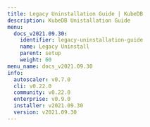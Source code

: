 ```yaml
---
title: Legacy Uninstallation Guide | KubeDB
description: KubeDB Unistallation Guide
menu:
  docs_v2021.09.30:
    identifier: legacy-uninstallation-guide
    name: Legacy Uninstall
    parent: setup
    weight: 60
menu_name: docs_v2021.09.30
info:
  autoscaler: v0.7.0
  cli: v0.22.0
  community: v0.22.0
  enterprise: v0.9.0
  installer: v2021.09.30
  version: v2021.09.30
---
```


